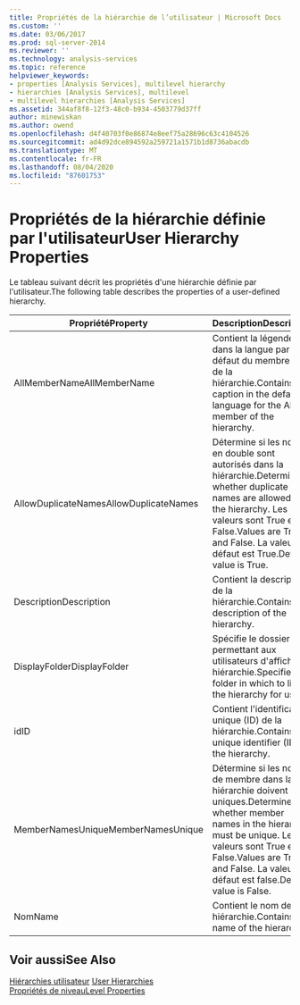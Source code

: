 ```yaml
---
title: Propriétés de la hiérarchie de l’utilisateur | Microsoft Docs
ms.custom: ''
ms.date: 03/06/2017
ms.prod: sql-server-2014
ms.reviewer: ''
ms.technology: analysis-services
ms.topic: reference
helpviewer_keywords:
- properties [Analysis Services], multilevel hierarchy
- hierarchies [Analysis Services], multilevel
- multilevel hierarchies [Analysis Services]
ms.assetid: 344af8f8-12f3-48c0-b934-4503779d37ff
author: minewiskan
ms.author: owend
ms.openlocfilehash: d4f40703f0e86874e8eef75a28696c63c4104526
ms.sourcegitcommit: ad4d92dce894592a259721a1571b1d8736abacdb
ms.translationtype: MT
ms.contentlocale: fr-FR
ms.lasthandoff: 08/04/2020
ms.locfileid: "87601753"
---
```

# <a name="user-hierarchy-properties"></a><span data-ttu-id="b7e5b-102">Propriétés de la hiérarchie définie par l'utilisateur</span><span class="sxs-lookup"><span data-stu-id="b7e5b-102">User Hierarchy Properties</span></span>
  <span data-ttu-id="b7e5b-103">Le tableau suivant décrit les propriétés d'une hiérarchie définie par l'utilisateur.</span><span class="sxs-lookup"><span data-stu-id="b7e5b-103">The following table describes the properties of a user-defined hierarchy.</span></span>  
  
|<span data-ttu-id="b7e5b-104">Propriété</span><span class="sxs-lookup"><span data-stu-id="b7e5b-104">Property</span></span>|<span data-ttu-id="b7e5b-105">Description</span><span class="sxs-lookup"><span data-stu-id="b7e5b-105">Description</span></span>|  
|--------------|-----------------|  
|<span data-ttu-id="b7e5b-106">AllMemberName</span><span class="sxs-lookup"><span data-stu-id="b7e5b-106">AllMemberName</span></span>|<span data-ttu-id="b7e5b-107">Contient la légende dans la langue par défaut du membre Tous de la hiérarchie.</span><span class="sxs-lookup"><span data-stu-id="b7e5b-107">Contains the caption in the default language for the All member of the hierarchy.</span></span>|  
|<span data-ttu-id="b7e5b-108">AllowDuplicateNames</span><span class="sxs-lookup"><span data-stu-id="b7e5b-108">AllowDuplicateNames</span></span>|<span data-ttu-id="b7e5b-109">Détermine si les noms en double sont autorisés dans la hiérarchie.</span><span class="sxs-lookup"><span data-stu-id="b7e5b-109">Determines whether duplicate names are allowed in the hierarchy.</span></span> <span data-ttu-id="b7e5b-110">Les valeurs sont True et False.</span><span class="sxs-lookup"><span data-stu-id="b7e5b-110">Values are True and False.</span></span> <span data-ttu-id="b7e5b-111">La valeur par défaut est True.</span><span class="sxs-lookup"><span data-stu-id="b7e5b-111">Default value is True.</span></span>|  
|<span data-ttu-id="b7e5b-112">Description</span><span class="sxs-lookup"><span data-stu-id="b7e5b-112">Description</span></span>|<span data-ttu-id="b7e5b-113">Contient la description de la hiérarchie.</span><span class="sxs-lookup"><span data-stu-id="b7e5b-113">Contains the description of the hierarchy.</span></span>|  
|<span data-ttu-id="b7e5b-114">DisplayFolder</span><span class="sxs-lookup"><span data-stu-id="b7e5b-114">DisplayFolder</span></span>|<span data-ttu-id="b7e5b-115">Spécifie le dossier permettant aux utilisateurs d'afficher la hiérarchie.</span><span class="sxs-lookup"><span data-stu-id="b7e5b-115">Specifies the folder in which to list the hierarchy for users.</span></span>|  
|<span data-ttu-id="b7e5b-116">id</span><span class="sxs-lookup"><span data-stu-id="b7e5b-116">ID</span></span>|<span data-ttu-id="b7e5b-117">Contient l'identificateur unique (ID) de la hiérarchie.</span><span class="sxs-lookup"><span data-stu-id="b7e5b-117">Contains the unique identifier (ID) of the hierarchy.</span></span>|  
|<span data-ttu-id="b7e5b-118">MemberNamesUnique</span><span class="sxs-lookup"><span data-stu-id="b7e5b-118">MemberNamesUnique</span></span>|<span data-ttu-id="b7e5b-119">Détermine si les noms de membre dans la hiérarchie doivent être uniques.</span><span class="sxs-lookup"><span data-stu-id="b7e5b-119">Determines whether member names in the hierarchy must be unique.</span></span> <span data-ttu-id="b7e5b-120">Les valeurs sont True et False.</span><span class="sxs-lookup"><span data-stu-id="b7e5b-120">Values are True and False.</span></span> <span data-ttu-id="b7e5b-121">La valeur par défaut est false.</span><span class="sxs-lookup"><span data-stu-id="b7e5b-121">Default value is False.</span></span>|  
|<span data-ttu-id="b7e5b-122">Nom</span><span class="sxs-lookup"><span data-stu-id="b7e5b-122">Name</span></span>|<span data-ttu-id="b7e5b-123">Contient le nom de la hiérarchie.</span><span class="sxs-lookup"><span data-stu-id="b7e5b-123">Contains the name of the hierarchy.</span></span>|  
  
## <a name="see-also"></a><span data-ttu-id="b7e5b-124">Voir aussi</span><span class="sxs-lookup"><span data-stu-id="b7e5b-124">See Also</span></span>  
 <span data-ttu-id="b7e5b-125">[Hiérarchies utilisateur](user-hierarchies.md) </span><span class="sxs-lookup"><span data-stu-id="b7e5b-125">[User Hierarchies](user-hierarchies.md) </span></span>  
 [<span data-ttu-id="b7e5b-126">Propriétés de niveau</span><span class="sxs-lookup"><span data-stu-id="b7e5b-126">Level Properties</span></span>](user-hierarchies-level-properties.md)  
  
  
